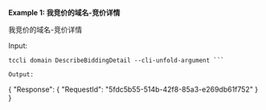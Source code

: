 **Example 1: 我竞价的域名-竞价详情**

我竞价的域名-竞价详情

Input: 

```
tccli domain DescribeBiddingDetail --cli-unfold-argument ```

Output: 
```
{
    "Response": {
        "RequestId": "5fdc5b55-514b-42f8-85a3-e269db61f752"
    }
}
```

